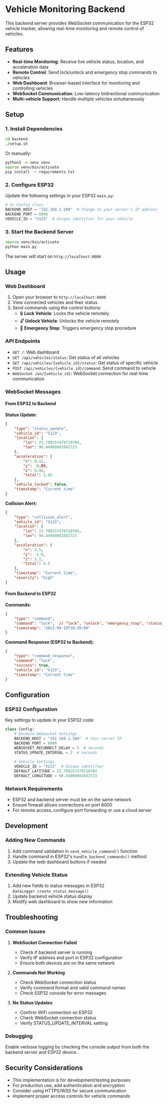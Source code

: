 # Vehicle Monitoring Backend

This backend server provides WebSocket communication for the ESP32 vehicle tracker, allowing real-time monitoring and remote control of vehicles.

## Features

- **Real-time Monitoring**: Receive live vehicle status, location, and acceleration data
- **Remote Control**: Send lock/unlock and emergency stop commands to vehicles
- **Web Dashboard**: Browser-based interface for monitoring and controlling vehicles
- **WebSocket Communication**: Low-latency bidirectional communication
- **Multi-vehicle Support**: Handle multiple vehicles simultaneously

## Setup

### 1. Install Dependencies

```bash
cd backend
./setup.sh
```

Or manually:

```bash
python3 -m venv venv
source venv/bin/activate
pip install -r requirements.txt
```

### 2. Configure ESP32

Update the following settings in your ESP32 `main.py`:

```python
# In Config class
BACKEND_HOST = "192.168.1.100"  # Change to your server's IP address
BACKEND_PORT = 8000
VEHICLE_ID = "V123"  # Unique identifier for your vehicle
```

### 3. Start the Backend Server

```bash
source venv/bin/activate
python main.py
```

The server will start on `http://localhost:8000`

## Usage

### Web Dashboard

1. Open your browser to `http://localhost:8000`
2. View connected vehicles and their status
3. Send commands using the control buttons:
   - 🔒 **Lock Vehicle**: Locks the vehicle remotely
   - 🔓 **Unlock Vehicle**: Unlocks the vehicle remotely
   - 🚨 **Emergency Stop**: Triggers emergency stop procedure

### API Endpoints

- `GET /`: Web dashboard
- `GET /api/vehicles/status`: Get status of all vehicles
- `GET /api/vehicles/{vehicle_id}/status`: Get status of specific vehicle
- `POST /api/vehicles/{vehicle_id}/command`: Send command to vehicle
- `WebSocket /ws/{vehicle_id}`: WebSocket connection for real-time communication

### WebSocket Messages

#### From ESP32 to Backend

**Status Update:**
```json
{
    "type": "status_update",
    "vehicle_id": "V123",
    "location": {
        "lat": 23.798257479710784,
        "lon": 90.44980802042723
    },
    "acceleration": {
        "x": 0.12,
        "y": -0.05,
        "z": 0.98,
        "total": 1.02
    },
    "vehicle_locked": false,
    "timestamp": "Current time"
}
```

**Collision Alert:**
```json
{
    "type": "collision_alert",
    "vehicle_id": "V123",
    "location": {
        "lat": 23.798257479710784,
        "lon": 90.44980802042723
    },
    "acceleration": {
        "x": 2.5,
        "y": -1.8,
        "z": 3.2,
        "total": 4.5
    },
    "timestamp": "Current time",
    "severity": "high"
}
```

#### From Backend to ESP32

**Commands:**
```json
{
    "type": "command",
    "command": "lock",  // "lock", "unlock", "emergency_stop", "status_request"
    "timestamp": "2023-09-19T10:30:00"
}
```

**Command Response (ESP32 to Backend):**
```json
{
    "type": "command_response",
    "command": "lock",
    "success": true,
    "vehicle_id": "V123",
    "timestamp": "Current time"
}
```

## Configuration

### ESP32 Configuration

Key settings to update in your ESP32 code:

```python
class Config:
    # Backend WebSocket Settings
    BACKEND_HOST = "192.168.1.100"  # Your server IP
    BACKEND_PORT = 8000
    WEBSOCKET_RECONNECT_DELAY = 5  # seconds
    STATUS_UPDATE_INTERVAL = 2  # seconds
    
    # Vehicle Settings
    VEHICLE_ID = "V123"  # Unique identifier
    DEFAULT_LATITUDE = 23.798257479710784
    DEFAULT_LONGITUDE = 90.44980802042723
```

### Network Requirements

- ESP32 and backend server must be on the same network
- Ensure firewall allows connections on port 8000
- For remote access, configure port forwarding or use a cloud server

## Development

### Adding New Commands

1. Add command validation in `send_vehicle_command()` function
2. Handle command in ESP32's `handle_backend_commands()` method
3. Update the web dashboard buttons if needed

### Extending Vehicle Status

1. Add new fields to status messages in ESP32 `DataLogger.create_status_message()`
2. Update backend vehicle status display
3. Modify web dashboard to show new information

## Troubleshooting

### Common Issues

1. **WebSocket Connection Failed**
   - Check if backend server is running
   - Verify IP address and port in ESP32 configuration
   - Ensure both devices are on the same network

2. **Commands Not Working**
   - Check WebSocket connection status
   - Verify command format and valid command names
   - Check ESP32 console for error messages

3. **No Status Updates**
   - Confirm WiFi connection on ESP32
   - Check WebSocket connection status
   - Verify STATUS_UPDATE_INTERVAL setting

### Debugging

Enable verbose logging by checking the console output from both the backend server and ESP32 device.

## Security Considerations

- This implementation is for development/testing purposes
- For production use, add authentication and encryption
- Consider using HTTPS/WSS for secure communication
- Implement proper access controls for vehicle commands

